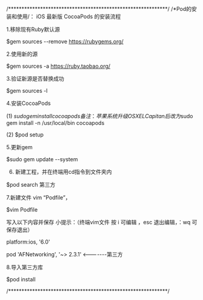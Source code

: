 
/************************************************************/
/*Pod的安装和使用/：
iOS 最新版 CocoaPods 的安装流程

1.移除现有Ruby默认源

$gem sources --remove https://rubygems.org/

2.使用新的源

$gem sources -a https://ruby.taobao.org/

3.验证新源是否替换成功

$gem sources -l

4.安装CocoaPods

(1) $sudo gem install cocoapods 备注：苹果系统升级 OS X EL Capitan 后改为$sudo gem install -n /usr/local/bin cocoapods

(2) $pod setup

5.更新gem

$sudo gem update --system

6. 新建工程，并在终端用cd指令到文件夹内

$pod search 第三方

7.新建文件 vim “Podfile”，

$vim Podfile

写入以下内容并保存 小提示：（终端vim文件 按 i 可编辑 ，esc 退出编辑，：wq  可保存退出）

platform:ios, '6.0'   

pod 'AFNetworking', '~> 2.3.1'    <-------第三方

8.导入第三方库

$pod install

/************************************************************/

